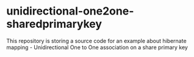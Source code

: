 # unidirectional-one2one-sharedprimarykey
This repository is storing a source code for an example about hibernate mapping - Unidirectional One to One association on a share primary key
